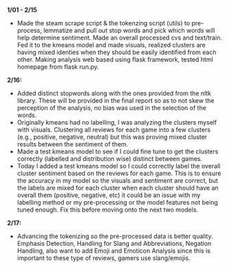 
**1/01 - 2/15**
- Made the steam scrape script & the tokenzing script (utils) to pre-process, lemmatize and pull out stop words and pick which words will help determine sentiment. Made an overall processed cvs and text/train. Fed it to the kmeans model and made visuals, realized clusters are having mixed identies when they should be easily identified from each other. Making analysis web based using flask framework, tested html homepage from flask run.py. 


**2/16:**
- Added distinct stopwords along with the ones provided from the nltk library. These will be provided in the final report so as to not skew the perception of the analysis, no bias was used in the selection of the words.
- Originally kmeans had no labelling, I was analyzing the clusters myself with visuals. Clustering all reviews for each game into a few clusters (e.g., positive, negative, neutral) but this was proving mixed cluster results between the sentiment of them.
- Made a test kmeans model to see if I could fine tune to get the clusters correctly (labelled and distribution wise) distinct between games.
- Today I added a test kmeans model so I could correctly label the overall cluster sentiment based on the reviews for each game. This is to ensure the accuracy in my model so the visuals and sentiment are correct, but the labels are mixed for each cluster when each cluster should have an overall them (positive, negative, etc) it could be an issue with my labelling method or my pre-processing or the model features not being tuned enough. Fix this before moving onto the next two models.

**2/17:**
- Advancing the tokenizing so the pre-processed data is better quality.  Emphasis Detection,  Handling for Slang and Abbreviations, Negation Handling, also want to add Emoji and Emoticon Analysis since this is important to these type of reviews, gamers use slang/emojis.

